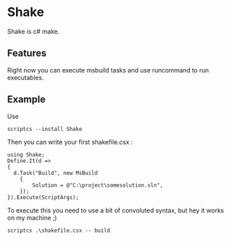# Shake

Shake is c# make.

## Features

Right now you can execute msbuild tasks and use runcommand to run executables.

## Example 
Use

    scriptcs --install Shake

Then you can write your first shakefile.csx :

    using Shake;
    Define.It(d =>
    {
      d.Task("Build", new MsBuild
        {
            Solution = @"C:\project\somesolution.sln",
        });
    }).Execute(ScriptArgs);
    
To execute this you need to use a bit of convoluted syntax, but hey it works on my machine ;)

    scriptcs .\shakefile.csx -- build
    
